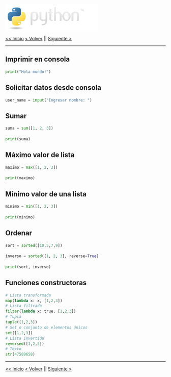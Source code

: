 <img src="../assets/img/python-logo.png" />

[<< Inicio](./README.md) [< Volver](./functions.md) || [Siguiente >](./lambdas.md)

---

## Imprimir en consola

```python
print("Hola mundo!")
```

## Solicitar datos desde consola

```python
user_name = input("Ingresar nombre: ")
```

## Sumar

```python
suma = sum([1, 2, 3])

print(suma)
```

## Máximo valor de lista

```python
maximo = max([1, 2, 3])

print(maximo)
```

## Mínimo valor de una lista

```python
minimo = min([1, 2, 3])

print(minimo)
```

## Ordenar

```python
sort = sorted([10,5,7,9])

inverso = sorted([1, 2, 3], reverse=True)

print(sort, inverso)
```

## Funciones constructoras

```python
# Lista transformada
map(lambda x: x, [1,2,3])
# Lista filtrada
filter(lambda x: true, [1,2,3])
# Tupla
tuple([1,2,3])
# Set o conjunto de elementos únicos
set([1,2,3])
# Lista invertida
reversed([1,2,3])
# Texto
str(47589658)
```

---

[<< Inicio](./README.md) [< Volver](./functions.md) || [Siguiente >](./lambdas.md)
